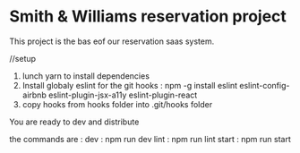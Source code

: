 # Smith & Williams reservation project
This project is the bas eof our reservation saas system.

//setup 

1. lunch yarn to install dependencies
2. Install globaly eslint for the git hooks : 
npm -g install eslint eslint-config-airbnb eslint-plugin-jsx-a11y eslint-plugin-react
3. copy hooks from hooks folder into .git/hooks folder

You are ready to dev and distribute

the commands are : 
dev : npm run dev
lint : npm run lint
start : npm run start